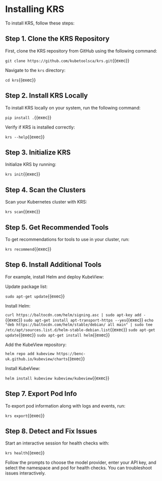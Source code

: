 # Installing KRS

To install KRS, follow these steps:

## Step 1. Clone the KRS Repository

First, clone the KRS repository from GitHub using the following command:

`git clone https://github.com/kubetoolsca/krs.git`{{exec}}

Navigate to the `krs` directory:

`cd krs`{{exec}}

## Step 2. Install KRS Locally

To install KRS locally on your system, run the following command:

`pip install .`{{exec}}

Verify if KRS is installed correctly:

`krs --help`{{exec}}

## Step 3. Initialize KRS

Initialize KRS by running:

`krs init`{{exec}}

## Step 4. Scan the Clusters

Scan your Kubernetes cluster with KRS:

`krs scan`{{exec}}

## Step 5. Get Recommended Tools

To get recommendations for tools to use in your cluster, run:

`krs recommend`{{exec}}

## Step 6. Install Additional Tools

For example, install Helm and deploy KubeView:

Update package list:

`sudo apt-get update`{{exec}}

Install Helm:

`curl https://baltocdn.com/helm/signing.asc | sudo apt-key add -`{{exec}}
`sudo apt-get install apt-transport-https --yes`{{exec}}
`echo "deb https://baltocdn.com/helm/stable/debian/ all main" | sudo tee /etc/apt/sources.list.d/helm-stable-debian.list`{{exec}}
`sudo apt-get update`{{exec}}
`sudo apt-get install helm`{{exec}}

Add the KubeView repository:

`helm repo add kubeview https://benc-uk.github.io/kubeview/charts`{{exec}}

Install KubeView:

`helm install kubeview kubeview/kubeview`{{exec}}

## Step 7. Export Pod Info

To export pod information along with logs and events, run:

`krs export`{{exec}}

## Step 8. Detect and Fix Issues

Start an interactive session for health checks with:

`krs health`{{exec}}

Follow the prompts to choose the model provider, enter your API key, and select the namespace and pod for health checks. You can troubleshoot issues interactively.
